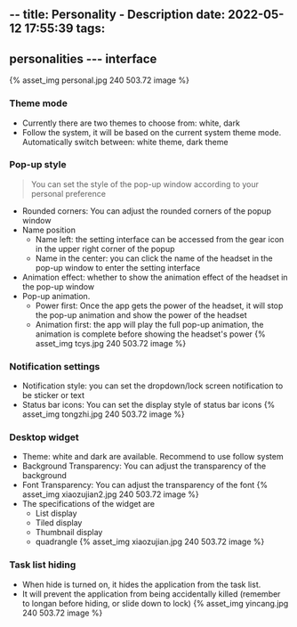 --
title: Personality - Description
date: 2022-05-12 17:55:39
tags:
---

## personalities --- interface
{% asset_img personal.jpg 240 503.72 image %}

### Theme mode
* Currently there are two themes to choose from: white, dark
* Follow the system, it will be based on the current system theme mode. Automatically switch between: white theme, dark theme

### Pop-up style
> You can set the style of the pop-up window according to your personal preference
* Rounded corners: You can adjust the rounded corners of the popup window
* Name position
    * Name left: the setting interface can be accessed from the gear icon in the upper right corner of the popup
    * Name in the center: you can click the name of the headset in the pop-up window to enter the setting interface
* Animation effect: whether to show the animation effect of the headset in the pop-up window
* Pop-up animation.
    * Power first: Once the app gets the power of the headset, it will stop the pop-up animation and show the power of the headset
    * Animation first: the app will play the full pop-up animation, the animation is complete before showing the headset's power
{% asset_img tcys.jpg 240 503.72 image %}

### Notification settings
* Notification style: you can set the dropdown/lock screen notification to be sticker or text
* Status bar icons: You can set the display style of status bar icons
{% asset_img tongzhi.jpg 240 503.72 image %}

### Desktop widget
* Theme: white and dark are available. Recommend to use follow system
* Background Transparency: You can adjust the transparency of the background
* Font Transparency: You can adjust the transparency of the font
{% asset_img xiaozujian2.jpg 240 503.72 image %}
* The specifications of the widget are
    * List display
    * Tiled display
    * Thumbnail display
    * quadrangle
    {% asset_img xiaozujian.jpg 240 503.72 image %}


### Task list hiding
* When hide is turned on, it hides the application from the task list.
* It will prevent the application from being accidentally killed (remember to longan before hiding, or slide down to lock)
{% asset_img yincang.jpg 240 503.72 image %}